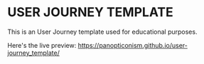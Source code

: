 # USER JOURNEY TEMPLATE #

This is an User Journey template used for educational purposes.

Here's the live preview:
<https://panopticonism.github.io/user-journey_template/>
